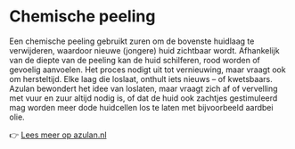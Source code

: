 # Chemische peeling

Een chemische peeling gebruikt zuren om de bovenste huidlaag te verwijderen, waardoor nieuwe (jongere) huid zichtbaar wordt. Afhankelijk van de diepte van de peeling kan de huid schilferen, rood worden of gevoelig aanvoelen. Het proces nodigt uit tot vernieuwing, maar vraagt ook om hersteltijd. Elke laag die loslaat, onthult iets nieuws – of kwetsbaars. Azulan bewondert het idee van loslaten, maar vraagt zich af of vervelling met vuur en zuur altijd nodig is, of dat de huid ook zachtjes gestimuleerd mag worden meer dode huidcellen los te laten met bijvoorbeeld aardbei olie.

👉 [Lees meer op azulan.nl](https://azulan.nl/atlas/chemische-peeling)